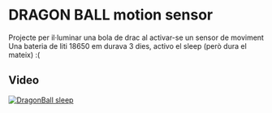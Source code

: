 # DRAGON BALL motion sensor

Projecte per il·luminar una bola de drac al activar-se un sensor de moviment
Una bateria de liti 18650 em durava 3 dies, activo el sleep (però dura el mateix) :(

## Video

[![DragonBall sleep](http://img.youtube.com/vi/xPR5Av6HF7I/0.jpg)](http://www.youtube.com/watch?v=YxPR5Av6HF7I)
